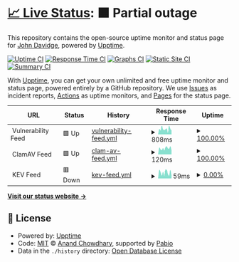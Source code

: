 # [📈 Live Status](https://johndavidge.github.io/status-page): <!--live status--> **🟧 Partial outage**

This repository contains the open-source uptime monitor and status page for [John Davidge](https://johndavidge.github.io/status-page), powered by [Upptime](https://github.com/upptime/upptime).

[![Uptime CI](https://github.com/johndavidge/status-page/workflows/Uptime%20CI/badge.svg)](https://github.com/johndavidge/status-page/actions?query=workflow%3A%22Uptime+CI%22)
[![Response Time CI](https://github.com/johndavidge/status-page/workflows/Response%20Time%20CI/badge.svg)](https://github.com/johndavidge/status-page/actions?query=workflow%3A%22Response+Time+CI%22)
[![Graphs CI](https://github.com/johndavidge/status-page/workflows/Graphs%20CI/badge.svg)](https://github.com/johndavidge/status-page/actions?query=workflow%3A%22Graphs+CI%22)
[![Static Site CI](https://github.com/johndavidge/status-page/workflows/Static%20Site%20CI/badge.svg)](https://github.com/johndavidge/status-page/actions?query=workflow%3A%22Static+Site+CI%22)
[![Summary CI](https://github.com/johndavidge/status-page/workflows/Summary%20CI/badge.svg)](https://github.com/johndavidge/status-page/actions?query=workflow%3A%22Summary+CI%22)

With [Upptime](https://upptime.js.org), you can get your own unlimited and free uptime monitor and status page, powered entirely by a GitHub repository. We use [Issues](https://github.com/johndavidge/status-page/issues) as incident reports, [Actions](https://github.com/johndavidge/status-page/actions) as uptime monitors, and [Pages](https://johndavidge.github.io/status-page) for the status page.

<!--start: status pages-->
<!-- This summary is generated by Upptime (https://github.com/upptime/upptime) -->
<!-- Do not edit this manually, your changes will be overwritten -->
<!-- prettier-ignore -->
| URL | Status | History | Response Time | Uptime |
| --- | ------ | ------- | ------------- | ------ |
| <img alt="" src="https://t1.gstatic.com/faviconV2?client=SOCIAL&type=FAVICON&fallback_opts=TYPE,SIZE,URL&url=https://anchore.com/&size=32" height="13"> Vulnerability Feed | 🟩 Up | [vulnerability-feed.yml](https://github.com/johndavidge/status-page/commits/HEAD/history/vulnerability-feed.yml) | <details><summary><img alt="Response time graph" src="./graphs/vulnerability-feed/response-time-week.png" height="20"> 808ms</summary><br><a href="https://johndavidge.github.io/status-page/history/vulnerability-feed"><img alt="Response time 932" src="https://img.shields.io/endpoint?url=https%3A%2F%2Fraw.githubusercontent.com%2Fjohndavidge%2Fstatus-page%2FHEAD%2Fapi%2Fvulnerability-feed%2Fresponse-time.json"></a><br><a href="https://johndavidge.github.io/status-page/history/vulnerability-feed"><img alt="24-hour response time 911" src="https://img.shields.io/endpoint?url=https%3A%2F%2Fraw.githubusercontent.com%2Fjohndavidge%2Fstatus-page%2FHEAD%2Fapi%2Fvulnerability-feed%2Fresponse-time-day.json"></a><br><a href="https://johndavidge.github.io/status-page/history/vulnerability-feed"><img alt="7-day response time 808" src="https://img.shields.io/endpoint?url=https%3A%2F%2Fraw.githubusercontent.com%2Fjohndavidge%2Fstatus-page%2FHEAD%2Fapi%2Fvulnerability-feed%2Fresponse-time-week.json"></a><br><a href="https://johndavidge.github.io/status-page/history/vulnerability-feed"><img alt="30-day response time 932" src="https://img.shields.io/endpoint?url=https%3A%2F%2Fraw.githubusercontent.com%2Fjohndavidge%2Fstatus-page%2FHEAD%2Fapi%2Fvulnerability-feed%2Fresponse-time-month.json"></a><br><a href="https://johndavidge.github.io/status-page/history/vulnerability-feed"><img alt="1-year response time 932" src="https://img.shields.io/endpoint?url=https%3A%2F%2Fraw.githubusercontent.com%2Fjohndavidge%2Fstatus-page%2FHEAD%2Fapi%2Fvulnerability-feed%2Fresponse-time-year.json"></a></details> | <details><summary><a href="https://johndavidge.github.io/status-page/history/vulnerability-feed">100.00%</a></summary><a href="https://johndavidge.github.io/status-page/history/vulnerability-feed"><img alt="All-time uptime 99.80%" src="https://img.shields.io/endpoint?url=https%3A%2F%2Fraw.githubusercontent.com%2Fjohndavidge%2Fstatus-page%2FHEAD%2Fapi%2Fvulnerability-feed%2Fuptime.json"></a><br><a href="https://johndavidge.github.io/status-page/history/vulnerability-feed"><img alt="24-hour uptime 100.00%" src="https://img.shields.io/endpoint?url=https%3A%2F%2Fraw.githubusercontent.com%2Fjohndavidge%2Fstatus-page%2FHEAD%2Fapi%2Fvulnerability-feed%2Fuptime-day.json"></a><br><a href="https://johndavidge.github.io/status-page/history/vulnerability-feed"><img alt="7-day uptime 100.00%" src="https://img.shields.io/endpoint?url=https%3A%2F%2Fraw.githubusercontent.com%2Fjohndavidge%2Fstatus-page%2FHEAD%2Fapi%2Fvulnerability-feed%2Fuptime-week.json"></a><br><a href="https://johndavidge.github.io/status-page/history/vulnerability-feed"><img alt="30-day uptime 99.80%" src="https://img.shields.io/endpoint?url=https%3A%2F%2Fraw.githubusercontent.com%2Fjohndavidge%2Fstatus-page%2FHEAD%2Fapi%2Fvulnerability-feed%2Fuptime-month.json"></a><br><a href="https://johndavidge.github.io/status-page/history/vulnerability-feed"><img alt="1-year uptime 99.80%" src="https://img.shields.io/endpoint?url=https%3A%2F%2Fraw.githubusercontent.com%2Fjohndavidge%2Fstatus-page%2FHEAD%2Fapi%2Fvulnerability-feed%2Fuptime-year.json"></a></details>
| <img alt="" src="https://t1.gstatic.com/faviconV2?client=SOCIAL&type=FAVICON&fallback_opts=TYPE,SIZE,URL&url=https://anchore.com/&size=32" height="13"> ClamAV Feed | 🟩 Up | [clam-av-feed.yml](https://github.com/johndavidge/status-page/commits/HEAD/history/clam-av-feed.yml) | <details><summary><img alt="Response time graph" src="./graphs/clam-av-feed/response-time-week.png" height="20"> 120ms</summary><br><a href="https://johndavidge.github.io/status-page/history/clam-av-feed"><img alt="Response time 121" src="https://img.shields.io/endpoint?url=https%3A%2F%2Fraw.githubusercontent.com%2Fjohndavidge%2Fstatus-page%2FHEAD%2Fapi%2Fclam-av-feed%2Fresponse-time.json"></a><br><a href="https://johndavidge.github.io/status-page/history/clam-av-feed"><img alt="24-hour response time 125" src="https://img.shields.io/endpoint?url=https%3A%2F%2Fraw.githubusercontent.com%2Fjohndavidge%2Fstatus-page%2FHEAD%2Fapi%2Fclam-av-feed%2Fresponse-time-day.json"></a><br><a href="https://johndavidge.github.io/status-page/history/clam-av-feed"><img alt="7-day response time 120" src="https://img.shields.io/endpoint?url=https%3A%2F%2Fraw.githubusercontent.com%2Fjohndavidge%2Fstatus-page%2FHEAD%2Fapi%2Fclam-av-feed%2Fresponse-time-week.json"></a><br><a href="https://johndavidge.github.io/status-page/history/clam-av-feed"><img alt="30-day response time 121" src="https://img.shields.io/endpoint?url=https%3A%2F%2Fraw.githubusercontent.com%2Fjohndavidge%2Fstatus-page%2FHEAD%2Fapi%2Fclam-av-feed%2Fresponse-time-month.json"></a><br><a href="https://johndavidge.github.io/status-page/history/clam-av-feed"><img alt="1-year response time 121" src="https://img.shields.io/endpoint?url=https%3A%2F%2Fraw.githubusercontent.com%2Fjohndavidge%2Fstatus-page%2FHEAD%2Fapi%2Fclam-av-feed%2Fresponse-time-year.json"></a></details> | <details><summary><a href="https://johndavidge.github.io/status-page/history/clam-av-feed">100.00%</a></summary><a href="https://johndavidge.github.io/status-page/history/clam-av-feed"><img alt="All-time uptime 99.80%" src="https://img.shields.io/endpoint?url=https%3A%2F%2Fraw.githubusercontent.com%2Fjohndavidge%2Fstatus-page%2FHEAD%2Fapi%2Fclam-av-feed%2Fuptime.json"></a><br><a href="https://johndavidge.github.io/status-page/history/clam-av-feed"><img alt="24-hour uptime 100.00%" src="https://img.shields.io/endpoint?url=https%3A%2F%2Fraw.githubusercontent.com%2Fjohndavidge%2Fstatus-page%2FHEAD%2Fapi%2Fclam-av-feed%2Fuptime-day.json"></a><br><a href="https://johndavidge.github.io/status-page/history/clam-av-feed"><img alt="7-day uptime 100.00%" src="https://img.shields.io/endpoint?url=https%3A%2F%2Fraw.githubusercontent.com%2Fjohndavidge%2Fstatus-page%2FHEAD%2Fapi%2Fclam-av-feed%2Fuptime-week.json"></a><br><a href="https://johndavidge.github.io/status-page/history/clam-av-feed"><img alt="30-day uptime 99.80%" src="https://img.shields.io/endpoint?url=https%3A%2F%2Fraw.githubusercontent.com%2Fjohndavidge%2Fstatus-page%2FHEAD%2Fapi%2Fclam-av-feed%2Fuptime-month.json"></a><br><a href="https://johndavidge.github.io/status-page/history/clam-av-feed"><img alt="1-year uptime 99.80%" src="https://img.shields.io/endpoint?url=https%3A%2F%2Fraw.githubusercontent.com%2Fjohndavidge%2Fstatus-page%2FHEAD%2Fapi%2Fclam-av-feed%2Fuptime-year.json"></a></details>
| <img alt="" src="https://t1.gstatic.com/faviconV2?client=SOCIAL&type=FAVICON&fallback_opts=TYPE,SIZE,URL&url=https://anchore.com/&size=32" height="13"> KEV Feed | 🟥 Down | [kev-feed.yml](https://github.com/johndavidge/status-page/commits/HEAD/history/kev-feed.yml) | <details><summary><img alt="Response time graph" src="./graphs/kev-feed/response-time-week.png" height="20"> 59ms</summary><br><a href="https://johndavidge.github.io/status-page/history/kev-feed"><img alt="Response time 60" src="https://img.shields.io/endpoint?url=https%3A%2F%2Fraw.githubusercontent.com%2Fjohndavidge%2Fstatus-page%2FHEAD%2Fapi%2Fkev-feed%2Fresponse-time.json"></a><br><a href="https://johndavidge.github.io/status-page/history/kev-feed"><img alt="24-hour response time 56" src="https://img.shields.io/endpoint?url=https%3A%2F%2Fraw.githubusercontent.com%2Fjohndavidge%2Fstatus-page%2FHEAD%2Fapi%2Fkev-feed%2Fresponse-time-day.json"></a><br><a href="https://johndavidge.github.io/status-page/history/kev-feed"><img alt="7-day response time 59" src="https://img.shields.io/endpoint?url=https%3A%2F%2Fraw.githubusercontent.com%2Fjohndavidge%2Fstatus-page%2FHEAD%2Fapi%2Fkev-feed%2Fresponse-time-week.json"></a><br><a href="https://johndavidge.github.io/status-page/history/kev-feed"><img alt="30-day response time 60" src="https://img.shields.io/endpoint?url=https%3A%2F%2Fraw.githubusercontent.com%2Fjohndavidge%2Fstatus-page%2FHEAD%2Fapi%2Fkev-feed%2Fresponse-time-month.json"></a><br><a href="https://johndavidge.github.io/status-page/history/kev-feed"><img alt="1-year response time 60" src="https://img.shields.io/endpoint?url=https%3A%2F%2Fraw.githubusercontent.com%2Fjohndavidge%2Fstatus-page%2FHEAD%2Fapi%2Fkev-feed%2Fresponse-time-year.json"></a></details> | <details><summary><a href="https://johndavidge.github.io/status-page/history/kev-feed">0.00%</a></summary><a href="https://johndavidge.github.io/status-page/history/kev-feed"><img alt="All-time uptime 0.00%" src="https://img.shields.io/endpoint?url=https%3A%2F%2Fraw.githubusercontent.com%2Fjohndavidge%2Fstatus-page%2FHEAD%2Fapi%2Fkev-feed%2Fuptime.json"></a><br><a href="https://johndavidge.github.io/status-page/history/kev-feed"><img alt="24-hour uptime 0.00%" src="https://img.shields.io/endpoint?url=https%3A%2F%2Fraw.githubusercontent.com%2Fjohndavidge%2Fstatus-page%2FHEAD%2Fapi%2Fkev-feed%2Fuptime-day.json"></a><br><a href="https://johndavidge.github.io/status-page/history/kev-feed"><img alt="7-day uptime 0.00%" src="https://img.shields.io/endpoint?url=https%3A%2F%2Fraw.githubusercontent.com%2Fjohndavidge%2Fstatus-page%2FHEAD%2Fapi%2Fkev-feed%2Fuptime-week.json"></a><br><a href="https://johndavidge.github.io/status-page/history/kev-feed"><img alt="30-day uptime 0.00%" src="https://img.shields.io/endpoint?url=https%3A%2F%2Fraw.githubusercontent.com%2Fjohndavidge%2Fstatus-page%2FHEAD%2Fapi%2Fkev-feed%2Fuptime-month.json"></a><br><a href="https://johndavidge.github.io/status-page/history/kev-feed"><img alt="1-year uptime 0.00%" src="https://img.shields.io/endpoint?url=https%3A%2F%2Fraw.githubusercontent.com%2Fjohndavidge%2Fstatus-page%2FHEAD%2Fapi%2Fkev-feed%2Fuptime-year.json"></a></details>

<!--end: status pages-->

[**Visit our status website →**](https://johndavidge.github.io/status-page)

## 📄 License

- Powered by: [Upptime](https://github.com/upptime/upptime)
- Code: [MIT](./LICENSE) © [Anand Chowdhary](https://anandchowdhary.com), supported by [Pabio](https://pabio.com)
- Data in the `./history` directory: [Open Database License](https://opendatacommons.org/licenses/odbl/1-0/)
